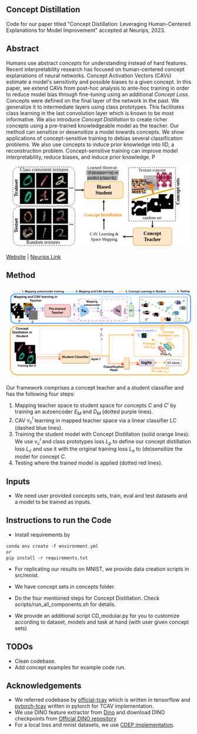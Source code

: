 ## Concept Distillation 
Code for our paper titled "Concept Distillation: Leveraging Human-Centered Explanations for Model Improvement​" accepted at Neurips, 2023.

## Abstract
Humans use abstract *concepts* for understanding instead of hard features. Recent interpretability research has focused on human-centered concept explanations of neural networks. Concept Activation Vectors (CAVs) estimate a model's sensitivity and possible biases to a given concept. In this paper, we extend CAVs from post-hoc analysis to ante-hoc training in order to reduce model bias through fine-tuning using an additional *Concept Loss*. Concepts were defined on the final layer of the network in the past. We generalize it to intermediate layers using class prototypes. This facilitates class learning in the last convolution layer which is known to be most informative. We also introduce *Concept Distillation* to create richer concepts using a pre-trained knowledgeable model as the teacher. Our method can sensitize or desensitize a model towards concepts. We show applications of concept-sensitive training to debias several classification problems. We also use concepts to induce prior knowledge into IID, a reconstruction problem. Concept-sensitive training can improve model interpretability, reduce biases, and induce prior knowledge. P


![Proposed Use of Teacher](diagrams/teasor.png)

[Website](https://avani17101.github.io/Concept-Distilllation/) | [Neurips Link](https://neurips.cc/virtual/2023/poster/71179) 

## Method
![Pipeline](diagrams/pipeline.png)

Our framework comprises a concept teacher and a student classifier and has the following four steps: 
1) Mapping teacher space to student space for concepts $C$ and $C'$ by training an autoencoder $E_M$ and $D_M$ (dotted purple lines).
2) CAV $v^l_c$ learning in mapped teacher space via a linear classifier LC (dashed blue lines). 
3) Training the student model with Concept Distillation (solid orange lines): We use $v^l_c$ and class prototypes loss $L_p$ to define our concept distillation loss $L_c$ and use it with the original training loss $L_o$ to (de)sensitize the model for concept $C$.
4) Testing where the trained model is applied (dotted red lines).

## Inputs
 * We need user provided concepts sets, train, eval and test datasets and a model to be trained as inputs.

## Instructions to run the Code
* Install requirements by 
```
conda env create -f environment.yml
or 
pip install -r requirements.txt
```
* For replicating our results on MNIST, we provide data creation scripts in src/mnist.
* We have concept sets in concepts folder.
* Do the four mentioned steps for Concept Distillation.
    Check scripts/run_all_components.sh for details.

* We provide an additional script CD_modular.py for you to customize according to dataset, models and task at hand (with user given concept sets)

## TODOs
* Clean codebase.
* Add concept examples for example code run.


## Acknowledgements
* We referred codebase by [official-tcav](https://github.com/tensorflow/tcav) which is written in tensorflow and [pytorch-tcav](https://github.com/rakhimovv/tcav) written in pytorch for TCAV implementation.
* We use DINO feature extractor from [Dino](https://github.com/dichotomies/N3F) and download DINO checkpoints from [Official DINO repository](https://github.com/facebookresearch/dino)
* For a local loss and mnist datasets, we use [CDEP implementation](https://github.com/laura-rieger/deep-explanation-penalization/tree/master).


